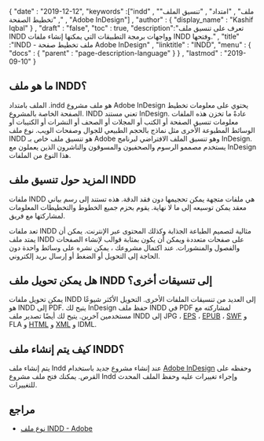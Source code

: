 {
  "date" : "2019-12-12",
  "keywords" :["indd" , "ملف" , "امتداد" , "تنسيق الملف" , "تخطيط الصفحة" , "Adobe InDesign"] ,
  "author" : {
    "display_name" : "Kashif Iqbal"
} ,
  "draft" : "false",
  "toc" : true,
  "description":"تعرف على تنسيق ملف INDD وواجهات برمجة التطبيقات التي يمكنها إنشاء ملفات INDD وفتحها." ,
  "title" :"INDD - ملف تخطيط صفحة Adobe InDesign" ,
  "linktitle" : "INDD",
  "menu" : {
    "docs" : {
      "parent" : "page-description-language"
}
} ,
  "lastmod" : "2019-09-10"
}

## ما هو ملف INDD؟

الملف بامتداد .indd هو ملف مشروع Adobe InDesign يحتوي على معلومات تخطيط الصفحة الخاصة بالمشروع. INDD تعني مستند InDesign. عادةً ما تخزن هذه الملفات معلومات تنسيق الصفحة أو الكتب أو المجلات أو الصحف أو النشرات أو الكتيبات أو الوسائط المطبوعة الأخرى مثل نماذج بالحجم الطبيعي للجوال وصفحات الويب. نوع ملف INDD هو تنسيق ملف خاص بـ Adobe وهو تنسيق الملف الافتراضي لبرنامج InDesign. يستخدم مصممو الرسوم والصحفيون والمسوقون والناشرون الذين يعملون مع InDesign هذا النوع من الملفات.

## المزيد حول تنسيق ملف INDD

ملفات INDD هي ملفات متجهة يمكن تحجيمها دون فقد الدقة. هذه تستند إلى رسم بياني معقد يمكن توسيعه إلى ما لا نهاية. يقوم بحزم جميع الخطوط والتخطيطات المعلومات لمشاركتها مع فريق.

تعد ملفات INDD مثالية لتصميم الطباعة الجذابة وكذلك المحتوى عبر الإنترنت. يمكن أن يمتد ملف INDD على صفحات متعددة ويمكن أن يكون بمثابة قوالب لإنشاء الصفحات والفصول والمنشورات. عند اكتمال مشروعك ، يمكن نشره على وسائط واحدة دون الحاجة إلى التحويل أو الضغط أو إرسال بريد إلكتروني.

## هل يمكن تحويل ملف INDD إلى تنسيقات أخرى؟

يمكن تحويل ملفات INDD إلى العديد من تنسيقات الملفات الأخرى. التحويل الأكثر شيوعًا هو INDD إلى PDF. يتيح لك InDesign حفظ ملف INDD في PDF لمشاركته مع مستخدمين آخرين. يتيح لك أيضًا تصدير ملف INDD إلى JPG ، [EPS](/ar/page-description-language/eps/) ، [EPUB](/ar/ebook/epub/) ، [SWF](/ar/page-description-language/swf/) و FLA و [HTML](/ar/web/html/) و [XML](/ar/web/xml/) و IDML.

## كيف يتم إنشاء ملف INDD؟

يتم إنشاء ملف Indd عند إنشاء مشروع جديد باستخدام [Adobe InDesign](https://www.adobe.com/products/indesign.html) وحفظه على القرص. يمكنك فتح ملف مشروع Indd وإجراء تغييرات عليه وحفظ الملف المحدث للتغييرات.

## مراجع

* [نوع ملف INDD - Adobe](https://www.adobe.com/creativecloud/file-types/image/vector/indd-file.html)

